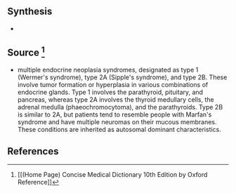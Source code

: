 ## Synthesis
- 
## Source [^1]
- multiple endocrine neoplasia syndromes, designated as type 1 (Wermer's syndrome), type 2A (Sipple's syndrome), and type 2B. These involve tumor formation or hyperplasia in various combinations of endocrine glands. Type 1 involves the parathyroid, pituitary, and pancreas, whereas type 2A involves the thyroid medullary cells, the adrenal medulla (phaeochromocytoma), and the parathyroids. Type 2B is similar to 2A, but patients tend to resemble people with Marfan's syndrome and have multiple neuromas on their mucous membranes. These conditions are inherited as autosomal dominant characteristics.
## References

[^1]: [[(Home Page) Concise Medical Dictionary 10th Edition by Oxford Reference]]